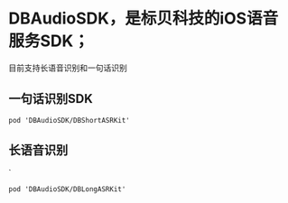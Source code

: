 # DBAudioSDK，是标贝科技的iOS语音服务SDK；
目前支持长语音识别和一句话识别

 ## 一句话识别SDK
 

```
pod 'DBAudioSDK/DBShortASRKit'

```

## 长语音识别   
`
```
pod 'DBAudioSDK/DBLongASRKit' 

```